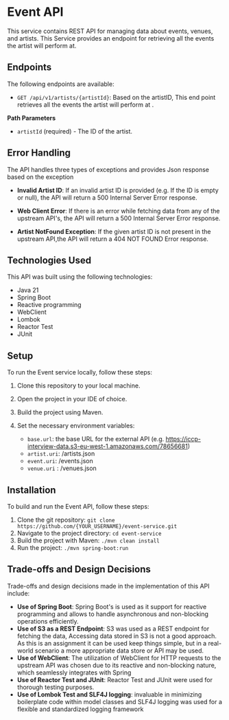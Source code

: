 # Event API

This service contains REST API for managing data about events, venues, and artists.
This Service provides an endpoint for retrieving all the events the artist will perform at.

## Endpoints

The following endpoints are available:

- `GET /api/v1/artists/{artistId}`: Based on the artistID, This end point retrieves all the events the artist will perform at .

**Path Parameters**
- `artistId` (required) - The ID of the artist.

## Error Handling

The API handles three types of exceptions and provides Json response based on the exception

- **Invalid Artist ID**: If an invalid artist ID is provided (e.g. If the ID is empty or null), the API will return a 500 Internal Server Error response.

- **Web Client Error**: If there is an error while fetching data from any of the upstream API's, the API will return a 500 Internal Server Error response.

- **Artist NotFound Exception**: If the given artist ID is not present in the  upstream API,the API will return a 404 NOT FOUND Error response.

## Technologies Used

This API was built using the following technologies:

- Java 21
- Spring Boot
- Reactive programming
- WebClient
- Lombok
- Reactor Test
- JUnit

## Setup

To run the Event service locally, follow these steps:

1. Clone this repository to your local machine.
2. Open the project in your IDE of choice.
3. Build the project using Maven.
4. Set the necessary environment variables:

    - `base.url`: the base URL for the external API (e.g. https://iccp-interview-data.s3-eu-west-1.amazonaws.com/78656681)
    - `artist.uri`: /artists.json
    - `event.uri`:  /events.json
    - `venue.uri` : /venues.json

## Installation

To build and run the Event API, follow these steps:

1. Clone the git repository: `git clone https://github.com/{YOUR_USERNAME}/event-service.git`
2. Navigate to the project directory: `cd event-service`
3. Build the project with Maven: `./mvn clean install`
4. Run the project: `./mvn spring-boot:run`

## Trade-offs and Design Decisions

 Trade-offs and design decisions made in the implementation of this API include:

- **Use of Spring Boot**: Spring Boot's is used as it support for reactive programming and allows to handle asynchronous and non-blocking operations efficiently.
- **Use of S3 as a REST Endpoint**: S3 was used as a REST endpoint for fetching the data, Accessing data stored in S3 is not a good approach. As this is an assignment it can be used keep things simple, but in a real-world scenario a more appropriate data store or API may be used.
- **Use of WebClient**: The utilization of WebClient for HTTP requests to the upstream API was chosen due to its reactive and non-blocking nature, which seamlessly integrates with Spring
- **Use of  Reactor Test and JUnit**: Reactor Test and JUnit were used for thorough testing purposes.
- **Use of  Lombok Test and SLF4J logging**: invaluable in minimizing boilerplate code within model classes and SLF4J logging was used for a flexible and standardized logging framework